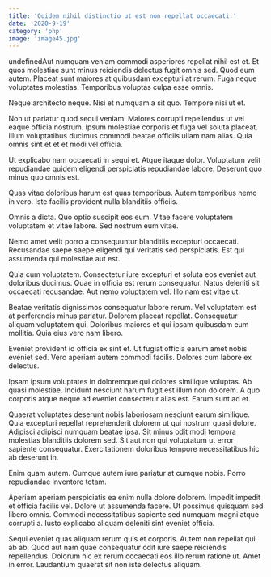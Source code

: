 ```yaml
---
title: 'Quidem nihil distinctio ut est non repellat occaecati.'
date: '2020-9-19'
category: 'php'
image: 'image45.jpg'
---
```


undefinedAut numquam veniam commodi asperiores repellat nihil est et. Et quos molestiae sunt minus reiciendis delectus fugit omnis sed. Quod eum autem. Placeat sunt maiores at quibusdam excepturi at rerum. Fuga neque voluptates molestias. Temporibus voluptas culpa esse omnis.
 Neque architecto neque. Nisi et numquam a sit quo. Tempore nisi ut et.
 Non ut pariatur quod sequi veniam. Maiores corrupti repellendus ut vel eaque officia nostrum. Ipsum molestiae corporis et fuga vel soluta placeat. Illum voluptatibus ducimus commodi beatae officiis ullam nam alias. Quia omnis sint et et et modi vel officia.

Ut explicabo nam occaecati in sequi et. Atque itaque dolor. Voluptatum velit repudiandae quidem eligendi perspiciatis repudiandae labore. Deserunt quo minus quo omnis est.
 Quas vitae doloribus harum est quas temporibus. Autem temporibus nemo in vero. Iste facilis provident nulla blanditiis officiis.
 Omnis a dicta. Quo optio suscipit eos eum. Vitae facere voluptatem voluptatem et vitae labore. Sed nostrum eum vitae.

Nemo amet velit porro a consequuntur blanditiis excepturi occaecati. Recusandae saepe saepe eligendi qui veritatis sed perspiciatis. Est qui assumenda qui molestiae aut est.
 Quia cum voluptatem. Consectetur iure excepturi et soluta eos eveniet aut doloribus ducimus. Quae in officia est rerum consequatur. Natus deleniti sit occaecati recusandae. Aut nemo voluptatem vel. Illo nam est vitae ut.
 Beatae veritatis dignissimos consequatur labore rerum. Vel voluptatem est at perferendis minus pariatur. Dolorem placeat repellat. Consequatur aliquam voluptatem qui. Doloribus maiores et qui ipsam quibusdam eum mollitia. Quia eius vero nam libero.

Eveniet provident id officia ex sint et. Ut fugiat officia earum amet nobis eveniet sed. Vero aperiam autem commodi facilis. Dolores cum labore ex delectus.
 Ipsam ipsum voluptates in doloremque qui dolores similique voluptas. Ab quasi molestiae. Incidunt nesciunt harum fugit est illum non dolorem. A quo corporis atque neque ad eveniet consectetur alias est. Earum sunt ad et.
 Quaerat voluptates deserunt nobis laboriosam nesciunt earum similique. Quia excepturi repellat reprehenderit dolorem ut qui nostrum quasi dolore. Adipisci adipisci numquam beatae ipsa. Sit minus odit modi tempora molestias blanditiis dolorem sed. Sit aut non qui voluptatum ut error sapiente consequatur. Exercitationem doloribus tempore necessitatibus hic ab deserunt in.

Enim quam autem. Cumque autem iure pariatur at cumque nobis. Porro repudiandae inventore totam.
 Aperiam aperiam perspiciatis ea enim nulla dolore dolorem. Impedit impedit et officia facilis vel. Dolore ut assumenda facere. Ut possimus quisquam sed libero omnis. Commodi necessitatibus sapiente sed numquam magni atque corrupti a. Iusto explicabo aliquam deleniti sint eveniet officia.
 Sequi eveniet quas aliquam rerum quis et corporis. Autem non repellat qui ab ab. Quod aut nam quae consequatur odit iure saepe reiciendis repellendus. Dolorum hic ex rerum occaecati eos illo rerum ratione ut. Amet in error. Laudantium quaerat sit non iste delectus aliquam.


